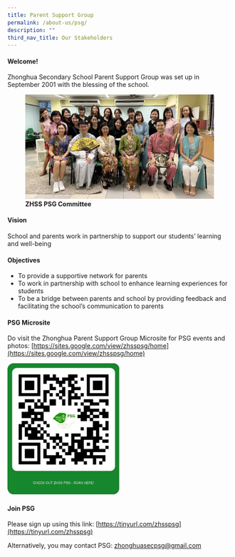 ```yaml
---
title: Parent Support Group
permalink: /about-us/psg/
description: ""
third_nav_title: Our Stakeholders
---
```


#### **Welcome!**
Zhonghua Secondary School Parent Support Group was set up in September 2001 with the blessing of the school.

<figure>
<img src="/images/PSG 2022.jpg">
<figcaption><strong>  ZHSS PSG Committee
	</strong></figcaption>
</figure>

#### **Vision**
School and parents work in partnership to support our students’ learning and well-being

#### **Objectives**
* To provide a supportive network for parents
* To work in partnership with school to enhance learning experiences for students
* To be a bridge between parents and school by providing feedback and facilitating the school’s communication to parents

#### **PSG Microsite**
Do visit the Zhonghua Parent Support Group Microsite for PSG events and photos:
[https://sites.google.com/view/zhsspsg/home](https://sites.google.com/view/zhsspsg/home)

<img src="/images/PSG Microsite 2022.jpg" style="width:50%">

#### **Join PSG**
Please sign up using this link:
[https://tinyurl.com/zhsspsg](https://tinyurl.com/zhsspsg)

Alternatively, you may contact PSG: [zhonghuasecpsg@gmail.com](mailto:zhonghuasecpsg@gmail.com)